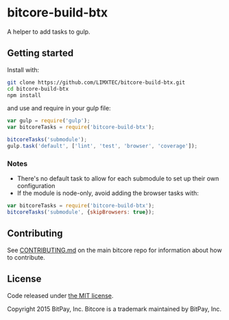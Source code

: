 # bitcore-build-btx

A helper to add tasks to gulp.

## Getting started

Install with:

```sh
git clone https://github.com/LIMXTEC/bitcore-build-btx.git
cd bitcore-build-btx
npm install
```

and use and require in your gulp file: 

```javascript
var gulp = require('gulp');
var bitcoreTasks = require('bitcore-build-btx');

bitcoreTasks('submodule');
gulp.task('default', ['lint', 'test', 'browser', 'coverage']);
```

### Notes

* There's no default task to allow for each submodule to set up their own configuration
* If the module is node-only, avoid adding the browser tasks with:
```javascript
var bitcoreTasks = require('bitcore-build-btx');
bitcoreTasks('submodule', {skipBrowsers: true});
```

## Contributing

See [CONTRIBUTING.md](https://github.com/bitpay/bitcore) on the main bitcore repo for information about how to contribute.

## License

Code released under [the MIT license](https://github.com/bitpay/bitcore/blob/master/LICENSE).

Copyright 2015 BitPay, Inc. Bitcore is a trademark maintained by BitPay, Inc.

